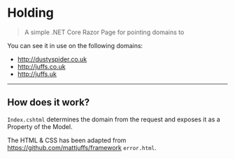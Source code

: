 # Holding

> A simple .NET Core Razor Page for pointing domains to

You can see it in use on the following domains:

* http://dustyspider.co.uk
* http://juffs.co.uk
* http://juffs.uk

---

## How does it work?

`Index.cshtml` determines the domain from the request and exposes it as a Property of the Model.

The HTML & CSS has been adapted from https://github.com/mattjuffs/framework `error.html`.